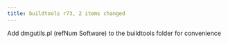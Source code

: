 ```yaml
---
title: buildtools r73, 2 items changed
---
```


Add dmgutils.pl (refNum Software) to the buildtools folder for convenience
